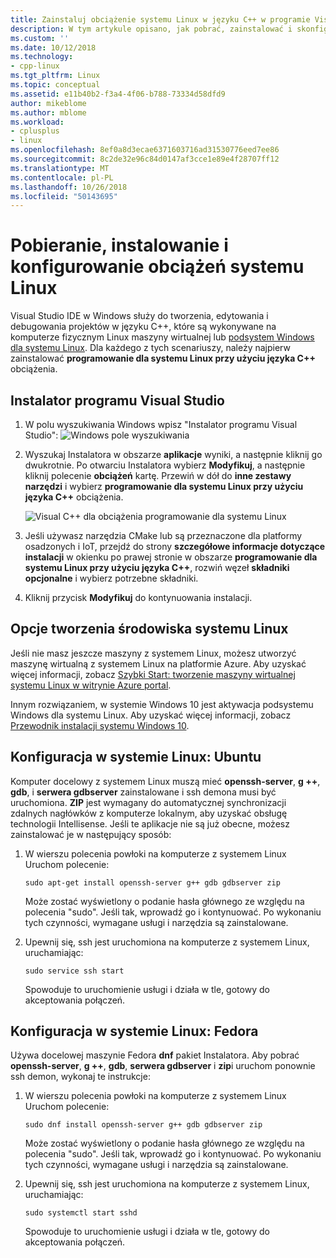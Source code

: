 ```yaml
---
title: Zainstaluj obciążenie systemu Linux w języku C++ w programie Visual Studio | Dokumentacja firmy Microsoft
description: W tym artykule opisano, jak pobrać, zainstalować i skonfigurować obciążenia systemu Linux dla języka C++ w programie Visual Studio.
ms.custom: ''
ms.date: 10/12/2018
ms.technology:
- cpp-linux
ms.tgt_pltfrm: Linux
ms.topic: conceptual
ms.assetid: e11b40b2-f3a4-4f06-b788-73334d58dfd9
author: mikeblome
ms.author: mblome
ms.workload:
- cplusplus
- linux
ms.openlocfilehash: 8ef0a8d3ecae6371603716ad31530776eed7ee86
ms.sourcegitcommit: 8c2de32e96c84d0147af3cce1e89e4f28707ff12
ms.translationtype: MT
ms.contentlocale: pl-PL
ms.lasthandoff: 10/26/2018
ms.locfileid: "50143695"
---
```

# <a name="download-install-and-setup-the-linux-workload"></a>Pobieranie, instalowanie i konfigurowanie obciążeń systemu Linux

Visual Studio IDE w Windows służy do tworzenia, edytowania i debugowania projektów w języku C++, które są wykonywane na komputerze fizycznym Linux maszyny wirtualnej lub [podsystem Windows dla systemu Linux](/windows/wsl/about). Dla każdego z tych scenariuszy, należy najpierw zainstalować **programowanie dla systemu Linux przy użyciu języka C++** obciążenia.

## <a name="visual-studio-setup"></a>Instalator programu Visual Studio

1. W polu wyszukiwania Windows wpisz "Instalator programu Visual Studio": ![Windows pole wyszukiwania](media/visual-studio-installer-search.png)
2. Wyszukaj Instalatora w obszarze **aplikacje** wyniki, a następnie kliknij go dwukrotnie. Po otwarciu Instalatora wybierz **Modyfikuj**, a następnie kliknij polecenie **obciążeń** kartę. Przewiń w dół do **inne zestawy narzędzi** i wybierz **programowanie dla systemu Linux przy użyciu języka C++** obciążenia.

   ![Visual C++ dla obciążenia programowanie dla systemu Linux](media/linuxworkload.png)

1. Jeśli używasz narzędzia CMake lub są przeznaczone dla platformy osadzonych i IoT, przejdź do strony **szczegółowe informacje dotyczące instalacji** w okienku po prawej stronie w obszarze **programowanie dla systemu Linux przy użyciu języka C++**, rozwiń węzeł **składniki opcjonalne** i wybierz potrzebne składniki.

1. Kliknij przycisk **Modyfikuj** do kontynuowania instalacji.

## <a name="options-for-creating-a-linux-environment"></a>Opcje tworzenia środowiska systemu Linux

Jeśli nie masz jeszcze maszyny z systemem Linux, możesz utworzyć maszynę wirtualną z systemem Linux na platformie Azure. Aby uzyskać więcej informacji, zobacz [Szybki Start: tworzenie maszyny wirtualnej systemu Linux w witrynie Azure portal](/azure/virtual-machines/linux/quick-create-portal).

Innym rozwiązaniem, w systemie Windows 10 jest aktywacja podsystemu Windows dla systemu Linux. Aby uzyskać więcej informacji, zobacz [Przewodnik instalacji systemu Windows 10](/windows/wsl/install-win10).

## <a name="linux-setup-ubuntu"></a>Konfiguracja w systemie Linux: Ubuntu

Komputer docelowy z systemem Linux muszą mieć **openssh-server**, **g ++**, **gdb**, i **serwera gdbserver** zainstalowane i ssh demona musi być uruchomiona. **ZIP** jest wymagany do automatycznej synchronizacji zdalnych nagłówków z komputerze lokalnym, aby uzyskać obsługę technologii Intellisense. Jeśli te aplikacje nie są już obecne, możesz zainstalować je w następujący sposób:

1. W wierszu polecenia powłoki na komputerze z systemem Linux Uruchom polecenie:

   `sudo apt-get install openssh-server g++ gdb gdbserver zip`

   Może zostać wyświetlony o podanie hasła głównego ze względu na polecenia "sudo".  Jeśli tak, wprowadź go i kontynuować. Po wykonaniu tych czynności, wymagane usługi i narzędzia są zainstalowane.

1. Upewnij się, ssh jest uruchomiona na komputerze z systemem Linux, uruchamiając:

   `sudo service ssh start`

   Spowoduje to uruchomienie usługi i działa w tle, gotowy do akceptowania połączeń.

## <a name="linux-setup-fedora"></a>Konfiguracja w systemie Linux: Fedora

Używa docelowej maszynie Fedora **dnf** pakiet Instalatora. Aby pobrać **openssh-server**, **g ++**, **gdb**, **serwera gdbserver** i **zip**i uruchom ponownie ssh demon, wykonaj te instrukcje:

1. W wierszu polecenia powłoki na komputerze z systemem Linux Uruchom polecenie:

   `sudo dnf install openssh-server g++ gdb gdbserver zip`

   Może zostać wyświetlony o podanie hasła głównego ze względu na polecenia "sudo".  Jeśli tak, wprowadź go i kontynuować. Po wykonaniu tych czynności, wymagane usługi i narzędzia są zainstalowane.

1. Upewnij się, ssh jest uruchomiona na komputerze z systemem Linux, uruchamiając:

   `sudo systemctl start sshd`

   Spowoduje to uruchomienie usługi i działa w tle, gotowy do akceptowania połączeń.

